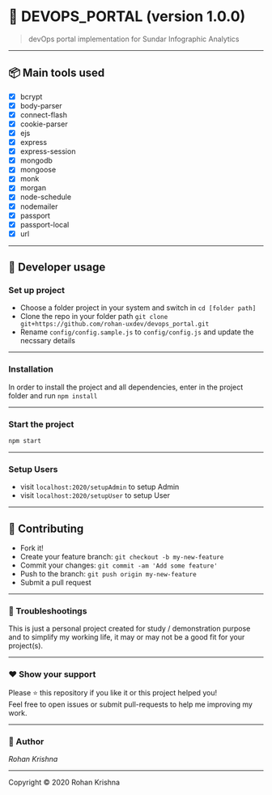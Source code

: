 # **:triangular_flag_on_post: DEVOPS_PORTAL** (version 1.0.0)


> devOps portal implementation for Sundar Infographic Analytics

---

## **:package: Main tools used**

- [x] bcrypt
- [x] body-parser
- [x] connect-flash
- [x] cookie-parser
- [x] ejs
- [x] express
- [x] express-session
- [x] mongodb
- [x] mongoose
- [x] monk
- [x] morgan
- [x] node-schedule
- [x] nodemailer
- [x] passport
- [x] passport-local
- [x] url

---

## **:wrench: Developer usage**

### **Set up project**

- Choose a folder project in your system and switch in `cd [folder path]`
- Clone the repo in your folder path `git clone git+https://github.com/rohan-uxdev/devops_portal.git`
- Rename `config/config.sample.js` to `config/config.js` and update the necssary details

---

### **Installation**

In order to install the project and all dependencies, enter in the project folder and run `npm install`

---

### Start the project

```bash
npm start
```
---

### Setup Users

- visit `localhost:2020/setupAdmin` to setup Admin
- visit `localhost:2020/setupUser` to setup User

---


## **:handshake: Contributing**

- Fork it!
- Create your feature branch: `git checkout -b my-new-feature`
- Commit your changes: `git commit -am 'Add some feature'`
- Push to the branch: `git push origin my-new-feature`
- Submit a pull request

---


### **:anger: Troubleshootings**

This is just a personal project created for study / demonstration purpose and to simplify my working life, it may or may
not be a good fit for your project(s).

---

### **:heart: Show your support**

Please :star: this repository if you like it or this project helped you!\
Feel free to open issues or submit pull-requests to help me improving my work.


---

### **:robot: Author**

_*Rohan Krishna*_


---

Copyright © 2020 Rohan Krishna
